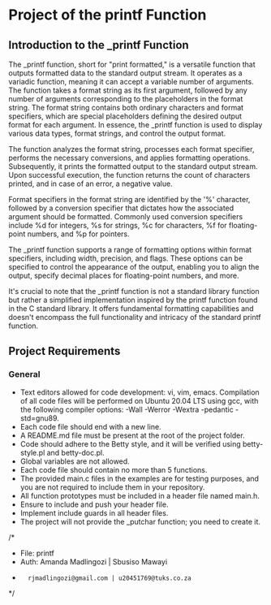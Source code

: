# Project of the printf Function
## Introduction to the _printf Function
The _printf function, short for "print formatted," is a versatile function that outputs formatted data to the standard output stream. It operates as a variadic function, meaning it can accept a variable number of arguments. The function takes a format string as its first argument, followed by any number of arguments corresponding to the placeholders in the format string. The format string contains both ordinary characters and format specifiers, which are special placeholders defining the desired output format for each argument. In essence, the _printf function is used to display various data types, format strings, and control the output format.

The function analyzes the format string, processes each format specifier, performs the necessary conversions, and applies formatting operations. Subsequently, it prints the formatted output to the standard output stream. Upon successful execution, the function returns the count of characters printed, and in case of an error, a negative value.

Format specifiers in the format string are identified by the '%' character, followed by a conversion specifier that dictates how the associated argument should be formatted. Commonly used conversion specifiers include %d for integers, %s for strings, %c for characters, %f for floating-point numbers, and %p for pointers.

The _printf function supports a range of formatting options within format specifiers, including width, precision, and flags. These options can be specified to control the appearance of the output, enabling you to align the output, specify decimal places for floating-point numbers, and more.

It's crucial to note that the _printf function is not a standard library function but rather a simplified implementation inspired by the printf function found in the C standard library. It offers fundamental formatting capabilities and doesn't encompass the full functionality and intricacy of the standard printf function.

## Project Requirements
### General
- Text editors allowed for code development: vi, vim, emacs.
Compilation of all code files will be performed on Ubuntu 20.04 LTS using gcc, with the following compiler options: -Wall -Werror -Wextra -pedantic -std=gnu89.
- Each code file should end with a new line.
- A README.md file must be present at the root of the project folder.
- Code should adhere to the Betty style, and it will be verified using betty-style.pl and betty-doc.pl.
- Global variables are not allowed.
- Each code file should contain no more than 5 functions.
- The provided main.c files in the examples are for testing purposes, and you are not required to include them in your repository.
- All function prototypes must be included in a header file named main.h.
- Ensure to include and push your header file.
- Implement include guards in all header files.
- The project will not provide the _putchar function; you need to create it.

/*
* File: printf
* Auth: Amanda Madlingozi | Sbusiso Mawayi
*       rjmadlingozi@gmail.com | u20451769@tuks.co.za
*/
